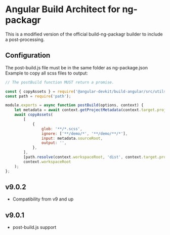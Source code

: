 # Angular Build Architect for ng-packagr

This is a modified version of the official build-ng-packagr builder to include a post-processing.

## Configuration
The post-build.js file must be in the same folder as ng-package.json
Example to copy all scss files to output:
```js
// The postBuild function MUST return a promise.

const { copyAssets } = require('@angular-devkit/build-angular/src/utils/copy-assets');
const path = require('path');

module.exports = async function postBuild(options, context) {
    let metadata = await context.getProjectMetadata(context.target.project);
    await copyAssets(
        [
            {
                glob: '**/*.scss',
                ignore: ['**/demo/*', '**/demo/**/*'],
                input: metadata.sourceRoot,
                output: '',
            },
        ],
        [path.resolve(context.workspaceRoot, 'dist', context.target.project)],
        context.workspaceRoot
    );
};
```


## v9.0.2
- Compatibility from v9 and up

## v9.0.1
- post-build.js support

